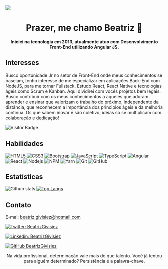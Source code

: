 <img width="auto" src="https://res.cloudinary.com/stefanosaffran/image/upload/v1596557625/ru5sj2goboqrtxl5d8m1.png"><br>

<h1 align="center">Prazer, me chamo Beatriz 👋</h1> 

<p align="center"><strong>Iniciei na tecnologia em 2013, atualmente atuo com Desenvolvimento Front-End utilizando Angular JS.</strong></p>

## Interesses

Busco oportunidade Jr no setor de Front-End onde meus conhecimentos se baseiam, tenho interesse de me especializar em aplicações Back-End com NodeJS, para me tornar Fullstack. Estudo React, React Native e tecnologias ágeis como Scrum e Kanban. Aqui dividirei com vocês projetos bem legais. Busco contribuir com os meus conhecimentos a aqueles que adoram aprender e ensinar que valorizam o trabalho do próximo, independente da distância, que reconhecem a importância dos principios ágeis e da melhoria continua. Os que sabem inovar é são coletivo, ideias só se multiplicam com colaboração e dedicação!

![Visitor Badge](https://visitor-badge.laobi.icu/badge?page_id=BeatrizGivisiez.BeatrizGivisiez)

## Habilidades

![HTML5](https://img.shields.io/badge/-HTML5-E34F26?style=flat-square&logo=html5&logoColor=white)
![CSS3](https://img.shields.io/badge/-CSS3-1572B6?style=flat-square&logo=css3)
![Bootstrap](https://img.shields.io/badge/-Bootstrap-563D7C?style=flat-square&logo=bootstrap)
![JavaScript](https://img.shields.io/badge/-JavaScript-black?style=flat-square&logo=javascript)
![TypeScript](https://img.shields.io/badge/-TypeScript-007ACC?style=flat-square&logo=typescript)
![Angular](https://img.shields.io/badge/-Angular-black?style=flat-square&logo=angular&logoColor=red)
![React](https://img.shields.io/badge/-React-black?style=flat-square&logo=react)
![Nodejs](https://img.shields.io/badge/NodeJs-339933.svg?logo=node.js&logoColor=white)
![NPM](https://img.shields.io/badge/NPM-CB3837.svg?logo=npm)
![Yarn](https://img.shields.io/badge/Yarn-2C8EBB.svg?logo=yarn&logoColor=white)
![Git](https://img.shields.io/badge/-Git-black?style=flat-square&logo=git)
![GitHub](https://img.shields.io/badge/-GitHub-181717?style=flat-square&logo=github)

## Estatísticas

![Github stats](https://github-readme-stats.vercel.app/api?username=BeatrizGivisiez&hide=issues&theme=gruvbox&show_icons=true&hide_border=false&count_private=true&include_all_commits=true&line_height=24.5)
[![Top Langs](https://github-readme-stats.vercel.app/api/top-langs/?username=BeatrizGivisiez&layout=compact&theme=gruvbox&langs_count=10)](https://github.com/BeatrizGivisiez/github-readme-stats)

## Contato

E-mai: beatriz.givisiez@hotmail.com

[![Twitter: BeatrizGivisiez](https://img.shields.io/twitter/follow/BeatrizGivisiez?style=social)](https://twitter.com/BeatrizGivisiez) 

[![Linkedin: BeatrizGivisiez](https://img.shields.io/badge/-BeatrizGivisiez-blue?style=flat-square&logo=Linkedin&logoColor=white&link=https://www.linkedin.com/in/beatriz-givisiez/)](https://www.linkedin.com/in/beatriz-givisiez/) 

[![GitHub BeatrizGivisiez](https://img.shields.io/github/followers/BeatrizGivisiez?label=follow&style=social)](https://github.com/BeatrizGivisiez)

<p align="center">Na vida profissional, determinação vale mais do que talento. Você já tentou para alguém determinado? Persistência é a palavra-chave.</p>
